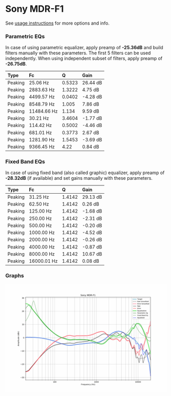 # Sony MDR-F1
See [usage instructions](https://github.com/jaakkopasanen/AutoEq#usage) for more options and info.

### Parametric EQs
In case of using parametric equalizer, apply preamp of **-25.36dB** and build filters manually
with these parameters. The first 5 filters can be used independently.
When using independent subset of filters, apply preamp of **-26.75dB**.

| Type    | Fc          |      Q | Gain     |
|:--------|:------------|:-------|:---------|
| Peaking | 25.06 Hz    | 0.5323 | 26.44 dB |
| Peaking | 2883.63 Hz  | 1.3222 | 4.75 dB  |
| Peaking | 4499.57 Hz  | 0.0402 | -4.28 dB |
| Peaking | 8548.79 Hz  | 1.005  | 7.86 dB  |
| Peaking | 11484.66 Hz | 1.134  | 9.59 dB  |
| Peaking | 30.21 Hz    | 3.4604 | -1.77 dB |
| Peaking | 114.42 Hz   | 0.5002 | -4.46 dB |
| Peaking | 681.01 Hz   | 0.3773 | 2.67 dB  |
| Peaking | 1281.90 Hz  | 1.5453 | -3.69 dB |
| Peaking | 9366.45 Hz  | 4.22   | 0.84 dB  |

### Fixed Band EQs
In case of using fixed band (also called graphic) equalizer, apply preamp of **-28.32dB**
(if available) and set gains manually with these parameters.

| Type    | Fc          |      Q | Gain     |
|:--------|:------------|:-------|:---------|
| Peaking | 31.25 Hz    | 1.4142 | 29.13 dB |
| Peaking | 62.50 Hz    | 1.4142 | 0.26 dB  |
| Peaking | 125.00 Hz   | 1.4142 | -1.68 dB |
| Peaking | 250.00 Hz   | 1.4142 | -2.31 dB |
| Peaking | 500.00 Hz   | 1.4142 | -0.20 dB |
| Peaking | 1000.00 Hz  | 1.4142 | -4.52 dB |
| Peaking | 2000.00 Hz  | 1.4142 | -0.26 dB |
| Peaking | 4000.00 Hz  | 1.4142 | -0.87 dB |
| Peaking | 8000.00 Hz  | 1.4142 | 10.67 dB |
| Peaking | 16000.01 Hz | 1.4142 | 0.08 dB  |

### Graphs
![](./Sony%20MDR-F1.png)